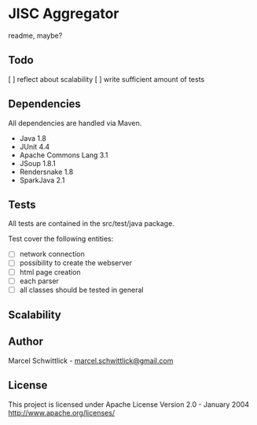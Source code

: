 JISC Aggregator
===============
readme, maybe?

Todo
----
[ ] reflect about scalability
[ ] write sufficient amount of tests

Dependencies
------------
All dependencies are handled via Maven.

- Java 1.8
- JUnit 4.4
- Apache Commons Lang 3.1
- JSoup 1.8.1
- Rendersnake 1.8
- SparkJava 2.1

Tests
-----
All tests are contained in the src/test/java package.

Test cover the following entities:
- [ ] network connection
- [ ] possibility to create the webserver
- [ ] html page creation
- [ ] each parser
- [ ] all classes should be tested in general

Scalability
-----------


Author
------
Marcel Schwittlick - marcel.schwittlick@gmail.com

License
-------
This project is licensed under Apache License Version 2.0 - January 2004
http://www.apache.org/licenses/
